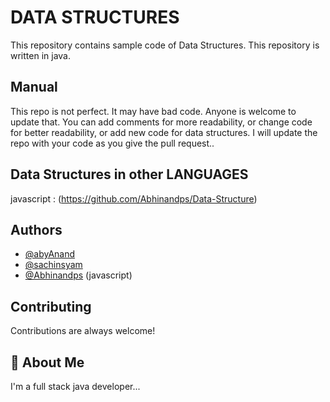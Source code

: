 
# DATA STRUCTURES

This repository contains sample code of Data Structures. This repository is written in java. 



 


## Manual

This repo is not perfect. It may have bad code. Anyone is welcome to update that. You can add comments for more readability, or change code for better readability, or add new code for data structures. I will update the repo with your code as you give the pull request..

## Data Structures in other LANGUAGES

 javascript : (https://github.com/Abhinandps/Data-Structure)


## Authors

- [@abyAnand](https://github.com/abyAnand)
- [@sachinsyam](https://github.com/sachinsyam)
- [@Abhinandps](https://github.com/Abhinandps) (javascript)





## Contributing

Contributions are always welcome!




## 🚀 About Me
I'm a full stack java developer...

